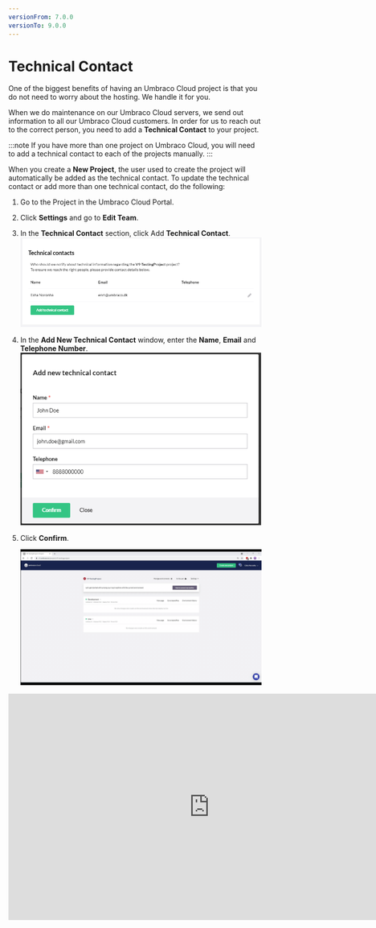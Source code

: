 ```yaml
---
versionFrom: 7.0.0
versionTo: 9.0.0
---
```


# Technical Contact

One of the biggest benefits of having an Umbraco Cloud project is that you do not need to worry about the hosting. We handle it for you.

When we do maintenance on our Umbraco Cloud servers, we send out information to all our Umbraco Cloud customers. In order for us to reach out to the correct person, you need to add a **Technical Contact** to your project.

:::note
If you have more than one project on Umbraco Cloud, you will need to add a technical contact to each of the projects manually.
:::

When you create a **New Project**, the user used to create the project will automatically be added as the technical contact. To update the technical contact or add more than one technical contact, do the following:

1. Go to the Project in the Umbraco Cloud Portal.
2. Click **Settings** and go to **Edit Team**.
3. In the **Technical Contact** section, click Add **Technical Contact**.
    ![Add technical contact](images/add-technical-contact.png)
4. In the **Add New Technical Contact** window, enter the **Name**, **Email** and **Telephone Number**.
    ![Add technical contact form](images/add-technical-contact-form.png)
5. Click **Confirm**.

    ![Add technical contact form](images/Technical-Contact.gif)

<iframe width="800" height="450" src="https://www.youtube.com/embed/sjugjnHz3bo?rel=0" frameborder="0" allow="autoplay; encrypted-media" allowfullscreen></iframe>
